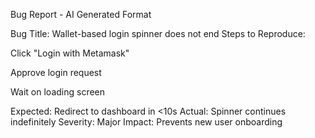 Bug Report - AI Generated Format

Bug Title: Wallet-based login spinner does not end
Steps to Reproduce:

Click "Login with Metamask"

Approve login request

Wait on loading screen

Expected: Redirect to dashboard in <10s
Actual: Spinner continues indefinitely
Severity: Major
Impact: Prevents new user onboarding